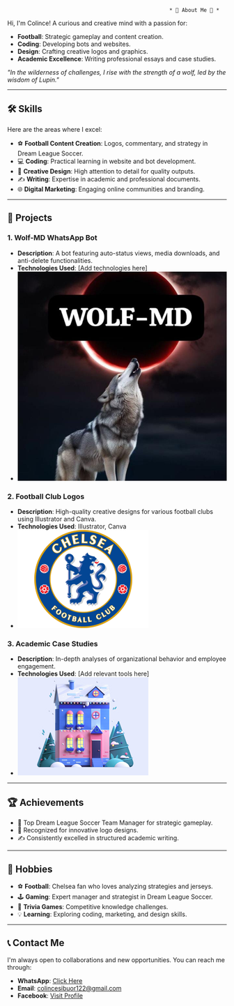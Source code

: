                                                         * 🌟 About Me 🌟 *
Hi, I'm Colince! A curious and creative mind with a passion for:
- **Football**: Strategic gameplay and content creation.
- **Coding**: Developing bots and websites.
- **Design**: Crafting creative logos and graphics.
- **Academic Excellence**: Writing professional essays and case studies.

_"In the wilderness of challenges, I rise with the strength of a wolf, led by the wisdom of Lupin."_

---

## 🛠️ Skills
Here are the areas where I excel:
- ⚽ **Football Content Creation**: Logos, commentary, and strategy in Dream League Soccer.
- 💻 **Coding**: Practical learning in website and bot development.
- 🎨 **Creative Design**: High attention to detail for quality outputs.
- ✍ **Writing**: Expertise in academic and professional documents.
- 🌐 **Digital Marketing**: Engaging online communities and branding.

---

## 🚀 Projects
### 1. **Wolf-MD WhatsApp Bot**
- **Description**: A bot featuring auto-status views, media downloads, and anti-delete functionalities.
- **Technologies Used**: [Add technologies here]
- ![Wolf-MD Logo](wolf%20lord%20md%20logo.jpg)

### 2. **Football Club Logos**
- **Description**: High-quality creative designs for various football clubs using Illustrator and Canva.
- **Technologies Used**: Illustrator, Canva
- ![Chelsea FC Logo](chelsea-fc-2-logo.png)

### 3. **Academic Case Studies**
- **Description**: In-depth analyses of organizational behavior and employee engagement.
- **Technologies Used**: [Add relevant tools here]
- ![Academic Writing](academic.jpg)

---

## 🏆 Achievements
- 🏅 Top Dream League Soccer Team Manager for strategic gameplay.
- 🎨 Recognized for innovative logo designs.
- ✍ Consistently excelled in structured academic writing.

---

## 🎯 Hobbies
- ⚽ **Football**: Chelsea fan who loves analyzing strategies and jerseys.
- 🕹 **Gaming**: Expert manager and strategist in Dream League Soccer.
- 🧠 **Trivia Games**: Competitive knowledge challenges.
- 💡 **Learning**: Exploring coding, marketing, and design skills.

---

## 📞 Contact Me
I'm always open to collaborations and new opportunities. You can reach me through:
- **WhatsApp**: [Click Here](https://wa.me/+254799582173)
- **Email**: [colincesibuor122@gmail.com](mailto:colincesibuor122@gmail.com)
- **Facebook**: [Visit Profile](https://www.facebook.com/share/1EpCRS7kx4/)
